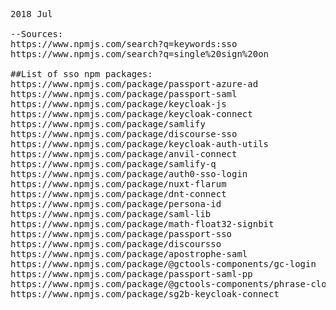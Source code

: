 
<pre>

2018 Jul

--Sources:
https://www.npmjs.com/search?q=keywords:sso
https://www.npmjs.com/search?q=single%20sign%20on

##List of sso npm packages:
https://www.npmjs.com/package/passport-azure-ad
https://www.npmjs.com/package/passport-saml
https://www.npmjs.com/package/keycloak-js
https://www.npmjs.com/package/keycloak-connect
https://www.npmjs.com/package/samlify
https://www.npmjs.com/package/discourse-sso
https://www.npmjs.com/package/keycloak-auth-utils
https://www.npmjs.com/package/anvil-connect
https://www.npmjs.com/package/samlify-q
https://www.npmjs.com/package/auth0-sso-login
https://www.npmjs.com/package/nuxt-flarum
https://www.npmjs.com/package/dnt-connect
https://www.npmjs.com/package/persona-id
https://www.npmjs.com/package/saml-lib
https://www.npmjs.com/package/math-float32-signbit
https://www.npmjs.com/package/passport-sso
https://www.npmjs.com/package/discoursso
https://www.npmjs.com/package/apostrophe-saml
https://www.npmjs.com/package/@gctools-components/gc-login
https://www.npmjs.com/package/passport-saml-pp
https://www.npmjs.com/package/@gctools-components/phrase-cloud
https://www.npmjs.com/package/sg2b-keycloak-connect

</pre>

